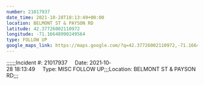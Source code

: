 ```yaml
---
number: 21017937
date_time: 2021-10-28T18:13:49+00:00
location: BELMONT ST & PAYSON RD
latitude: 42.37726002110972
longitude: -71.16648990249564
type: FOLLOW UP
google_maps_link: https://maps.google.com/?q=42.37726002110972,-71.16648990249564
---
```


;;;;;;Incident #: 21017937     Date: 2021‐10‐28 18:13:49     Type: MISC FOLLOW UP;;;Location: BELMONT ST & PAYSON RD;;;
